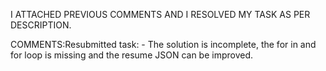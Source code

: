 

I ATTACHED PREVIOUS COMMENTS AND I RESOLVED MY TASK AS PER DESCRIPTION. 


COMMENTS:Resubmitted task: - The solution is incomplete, the for in and for loop is missing and the resume JSON can be improved.
